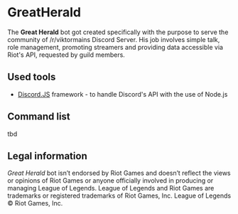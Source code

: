 # GreatHerald
The **Great Herald** bot got created specifically with the purpose to serve the community of /r/viktormains Discord Server. His job involves simple talk, role management, promoting streamers and providing data accessible via Riot's API, requested by guild members.

## Used tools
- [Discord.JS](https://discord.js.org) framework - to handle Discord's API with the use of Node.js

## Command list
tbd

## Legal information
_Great Herald_ bot isn’t endorsed by Riot Games and doesn’t reflect the views or opinions of Riot Games or anyone officially involved in producing or managing League of Legends. League of Legends and Riot Games are trademarks or registered trademarks of Riot Games, Inc. League of Legends © Riot Games, Inc.
